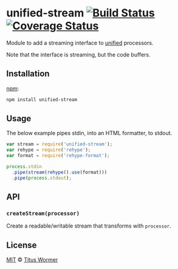 # unified-stream [![Build Status][travis-badge]][travis] [![Coverage Status][codecov-badge]][codecov]

Module to add a streaming interface to [unified][] processors.

Note that the interface is streaming, but the code buffers.

## Installation

[npm][]:

```bash
npm install unified-stream
```

## Usage

The below example pipes stdin, into an HTML formatter, to stdout.

```js
var stream = require('unified-stream');
var rehype = require('rehype');
var format = require('rehype-format');

process.stdin
  .pipe(stream(rehype().use(format)))
  .pipe(process.stdout);
```

## API

### `createStream(processor)`

Create a readable/writable stream that transforms with `processor`.

## License

[MIT][license] © [Titus Wormer][author]

<!-- Definitions -->

[travis-badge]: https://img.shields.io/travis/unifiedjs/unified-stream.svg

[travis]: https://travis-ci.org/unifiedjs/unified-stream

[codecov-badge]: https://img.shields.io/codecov/c/github/unifiedjs/unified-stream.svg

[codecov]: https://codecov.io/github/unifiedjs/unified-stream

[npm]: https://docs.npmjs.com/cli/install

[license]: LICENSE

[author]: http://wooorm.com

[unified]: https://github.com/unifiedjs/unified
